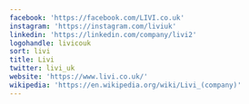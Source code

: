 ```yaml
---
facebook: 'https://facebook.com/LIVI.co.uk'
instagram: 'https://instagram.com/liviuk'
linkedin: 'https://linkedin.com/company/livi2'
logohandle: livicouk
sort: livi
title: Livi
twitter: livi_uk
website: 'https://www.livi.co.uk/'
wikipedia: 'https://en.wikipedia.org/wiki/Livi_(company)'
---
```

